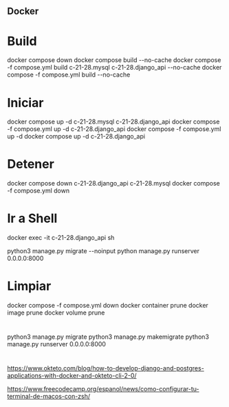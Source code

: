 ## Docker 

# Build 
docker compose down
docker compose build --no-cache
docker compose -f compose.yml build c-21-28.mysql c-21-28.django_api --no-cache
docker compose -f compose.yml build --no-cache

# Iniciar

docker compose up -d c-21-28.mysql c-21-28.django_api
docker compose -f compose.yml up -d c-21-28.django_api
docker compose -f compose.yml up -d
docker compose up -d c-21-28.django_api
 
# Detener

docker compose down c-21-28.django_api c-21-28.mysql
docker compose -f compose.yml down 

# Ir a Shell

docker exec -it c-21-28.django_api sh
 
python3 manage.py migrate --noinput
python manage.py runserver 0.0.0.0:8000

# Limpiar

docker compose -f compose.yml down 
docker container prune
docker image prune
docker volume prune 

# 
python3 manage.py migrate 
python3 manage.py makemigrate 
python3 manage.py runserver 0.0.0.0:8000

#
https://www.okteto.com/blog/how-to-develop-django-and-postgres-applications-with-docker-and-okteto-cli-2-0/

https://www.freecodecamp.org/espanol/news/como-configurar-tu-terminal-de-macos-con-zsh/
 